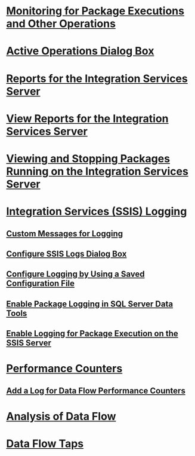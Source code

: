# [Monitoring for Package Executions and Other Operations](monitor-running-packages-and-other-operations.md)
# [Active Operations Dialog Box](../active-operations-dialog-box.md)
# [Reports for the Integration Services Server](../reports-for-the-integration-services-server.md)
# [View Reports for the Integration Services Server](../view-reports-for-the-integration-services-server.md)
# [Viewing and Stopping Packages Running on the Integration Services Server](../viewing-and-stopping-packages-running-on-the-integration-services-server.md)
# [Integration Services (SSIS) Logging](integration-services-ssis-logging.md)
## [Custom Messages for Logging](../custom-messages-for-logging.md)
## [Configure SSIS Logs Dialog Box](../configure-ssis-logs-dialog-box.md)
## [Configure Logging by Using a Saved Configuration File](../configure-logging-by-using-a-saved-configuration-file.md)
## [Enable Package Logging in SQL Server Data Tools](../enable-package-logging-in-sql-server-data-tools.md)
## [Enable Logging for Package Execution on the SSIS Server](../enable-logging-for-package-execution-on-the-ssis-server.md)
# [Performance Counters](performance-counters.md)
## [Add a Log for Data Flow Performance Counters](../add-a-log-for-data-flow-performance-counters.md)
# [Analysis of Data Flow](../analysis-of-data-flow.md)
# [Data Flow Taps](../data-flow-taps.md)
